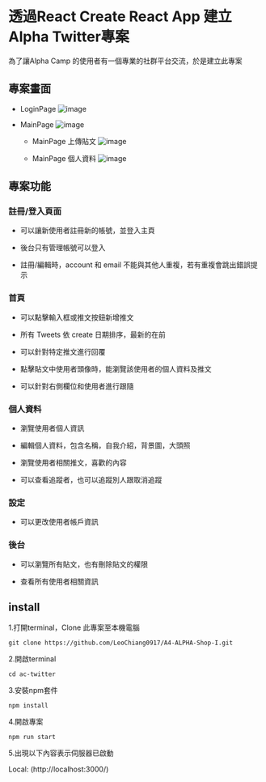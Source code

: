 # 透過React Create React App 建立 Alpha Twitter專案

為了讓Alpha Camp 的使用者有一個專業的社群平台交流，於是建立此專案

## 專案畫面
* LoginPage
![image](https://github.com/kotjy/ac-twitter/assets/132338192/4de345dc-4fae-4cbd-a859-9eae187487f3)

* MainPage
![image](https://github.com/kotjy/ac-twitter/assets/132338192/acc99a13-f33c-444a-8647-b8b19ef4b7c8)

  * MainPage 上傳貼文
  ![image](https://github.com/kotjy/ac-twitter/assets/132338192/eca55969-2f03-42f6-af75-631454da7c75)

  * MainPage 個人資料
![image](https://github.com/kotjy/ac-twitter/assets/132338192/7dc58b99-be23-4f84-a14c-43d5d641c4a9)


## 專案功能

### 註冊/登入頁面

* 可以讓新使用者註冊新的帳號，並登入主頁

* 後台只有管理帳號可以登入

* 註冊/編輯時，account 和 email 不能與其他人重複，若有重複會跳出錯誤提示

### 首頁

* 可以點擊輸入框或推文按鈕新增推文

* 所有 Tweets 依 create 日期排序，最新的在前

* 可以針對特定推文進行回覆

* 點擊貼文中使用者頭像時，能瀏覽該使用者的個人資料及推文

* 可以針對右側欄位和使用者進行跟隨


### 個人資料

* 瀏覽使用者個人資訊

* 編輯個人資料，包含名稱，自我介紹，背景圖，大頭照

* 瀏覽使用者相關推文，喜歡的內容

* 可以查看追蹤者，也可以追蹤別人跟取消追蹤

### 設定

* 可以更改使用者帳戶資訊

### 後台

* 可以瀏覽所有貼文，也有刪除貼文的權限

* 查看所有使用者相關資訊


## install

1.打開terminal，Clone 此專案至本機電腦

`git clone https://github.com/LeoChiang0917/A4-ALPHA-Shop-I.git`

2.開啟terminal

`cd ac-twitter`

3.安裝npm套件

`npm install`

4.開啟專案

`npm run start`

5.出現以下內容表示伺服器已啟動

Local:  (http://localhost:3000/)

